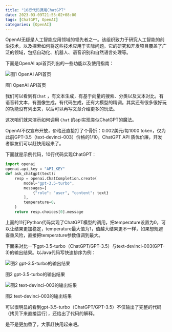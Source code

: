 ```yaml
---
title: "10行代码调用ChatGPT"
date: 2023-03-09T21:55:02+08:00
tags: [ChatGPT, OpenAI]
categories: [OpenAI]
---
```


OpenAI无疑是人工智能应用领域的领先者之一。该组织致力于研究人工智能的前沿技术，以及探索如何将这些技术应用于实际问题。它的研究和开发项目覆盖了广泛的领域，包括自动化、机器人、语音识别和自然语言处理等。

<!-- more -->

下面是OpenAI api首页列出的一些功能以及使用指南：

![图1 OpenAI API首页](/img/AI/OpenAI/openai-api-index.png)

图1 OpenAI API首页

我们可以看到有`Chat` ，有文本生成，有基于向量的搜索、分类以及文本对比，有语音转文本，有图像生成，有代码生成，还有大模型的精调。其实还有很多很好玩的功能没有列出来，以后可以再写文章介绍更多的玩法。

这次咱们就来演示如何调用 `Chat` 的api实现类似ChatGPT的魔法。

OpenAI不仅宣布开放，价格还直接打了个骨折：0.002美元/每1000 token，仅为此前GPT-3.5（text-devinci-003）价格的1/10。ChatGPT API 质优价廉，开发者胖友们可以赶快用起来了。

下面就是示例代码，10行代码实现ChatGPT：

```python
import openai
openai.api_key = "API_KEY"
def ask_chatgpt(text):
    resp = openai.ChatCompletion.create(
        model="gpt-3.5-turbo",
        messages=[
            {"role": "user", "content": text}
        ],
        temperature=0，
    )
    return resp.choices[0].message
```

上面的11行Python代码实现了ChatGPT模型的调用，把temperature设置为0，可以让结果更加稳定，temperature最大值为1，值越大结果更不一样，如果想规避查重风险，直接把temperature参数值调到最大。

下面来对比一下gpt-3.5-turbo（ChatGPT/GPT-3.5）与text-devinci-003(GPT-3)的输出结果。以Java代码写快速排序为例：

![图2 gpt-3.5-turbo的输出结果](/img/AI/OpenAI/gpt-3.5-turbo-quick_sort.png)

图2 gpt-3.5-turbo的输出结果

![图2 text-devinci-003的输出结果](/img/AI/OpenAI/text-davinci-003-quick_sort.png)

图2 text-devinci-003的输出结果

可以很明显的看到gpt-3.5-turbo（ChatGPT/GPT-3.5）不仅输出了完整的代码（拷贝下来直接运行），还给出了代码的解释。

是不是更加香了，大家赶快用起来吧。